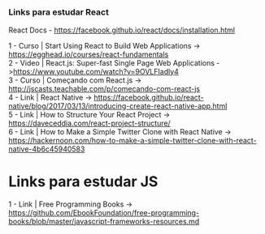 # <h3>Links para estudar React</h3>

React Docs - https://facebook.github.io/react/docs/installation.html

1 - Curso | Start Using React to Build Web Applications -> https://egghead.io/courses/react-fundamentals <br>
2 - Video | React.js: Super-fast Single Page Web Applications - >https://www.youtube.com/watch?v=9OVLFIadly4 <br>
3 - Curso | Começando com React.js -> http://jscasts.teachable.com/p/comecando-com-react-js <br>
4 - Link | React Native -> https://facebook.github.io/react-native/blog/2017/03/13/introducing-create-react-native-app.html <br>
5 - Link | How to Structure Your React Project -> https://daveceddia.com/react-project-structure/ <br>
6 - Link | How to Make a Simple Twitter Clone with React Native -> https://hackernoon.com/how-to-make-a-simple-twitter-clone-with-react-native-4b6c45940583 <br>




# Links para estudar JS
1 - Link | Free Programming Books -> https://github.com/EbookFoundation/free-programming-books/blob/master/javascript-frameworks-resources.md
